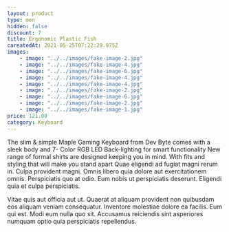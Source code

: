 ```yaml
---
layout: product
type: men
hidden: false
discount: 7
title: Ergonomic Plastic Fish
careatedAt: 2021-05-25T07:22:29.975Z
images:
    - image: "../../images/fake-image-2.jpg"
    - image: "../../images/fake-image-4.jpg"
    - image: "../../images/fake-image-6.jpg"
    - image: "../../images/fake-image-4.jpg"
    - image: "../../images/fake-image-4.jpg"
    - image: "../../images/fake-image-2.jpg"
    - image: "../../images/fake-image-6.jpg"
    - image: "../../images/fake-image-2.jpg"
    - image: "../../images/fake-image-1.jpg"
price: 121.00
category: Keyboard
---
```

The slim & simple Maple Gaming Keyboard from Dev Byte comes with a sleek body and 7- Color RGB LED Back-lighting for smart functionality
New range of formal shirts are designed keeping you in mind. With fits and styling that will make you stand apart
Quae eligendi ad fugiat magni rerum in. Culpa provident magni. Omnis libero quia dolore aut exercitationem omnis. Perspiciatis quo at odio. Eum nobis ut perspiciatis deserunt. Eligendi quia et culpa perspiciatis.
 Vitae quis aut officia aut ut. Quaerat at aliquam provident non quibusdam eos aliquam veniam consequatur. Inventore molestiae dolore ea facilis. Eum qui est. Modi eum nulla quo sit. Accusamus reiciendis sint asperiores numquam optio quia perspiciatis repellendus.
